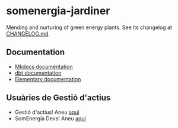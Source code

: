 # somenergia-jardiner

Mending and nurturing of green energy plants. See its changelog at [CHANGELOG.md](CHANGELOG.md).

## Documentation

- [Mkdocs documentation](https://et.pages.somenergia.coop/somenergia-jardiner/docs/)
- [dbt documentation](https://et.pages.somenergia.coop/somenergia-jardiner/dbt_docs/)
- [Elementary documentation](https://jardiner-elementary.moll.somenergia.coop/)

## Usuàries de Gestió d'actius

- Gestió d'actius! Aneu [aquí](https://et.pages.somenergia.coop/somenergia-jardiner/docs/projecte/2023-06-03-macrofase%20roadmap/)
- SomEnergia Devs! Aneu [aquí](https://et.pages.somenergia.coop/somenergia-jardiner/docs/desenvolupadors/2023-06-10-overview-devs/)

